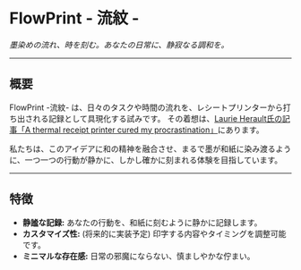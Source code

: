 # FlowPrint - 流紋 -

*墨染めの流れ、時を刻む。あなたの日常に、静寂なる調和を。*

---

## 概要

FlowPrint -流紋- は、日々のタスクや時間の流れを、レシートプリンターから打ち出される記録として具現化する試みです。
その着想は、[Laurie Herault氏の記事「A thermal receipt printer cured my procrastination」](https://www.laurieherault.com/articles/a-thermal-receipt-printer-cured-my-procrastination)にあります。

私たちは、このアイデアに和の精神を融合させ、まるで墨が和紙に染み渡るように、一つ一つの行動が静かに、しかし確かに刻まれる体験を目指しています。

---

## 特徴

*   **静謐な記録:** あなたの行動を、和紙に刻むように静かに記録します。
*   **カスタマイズ性:** (将来的に実装予定) 印字する内容やタイミングを調整可能です。
*   **ミニマルな存在感:** 日常の邪魔にならない、慎ましやかな佇まい。
